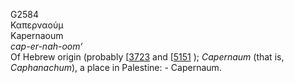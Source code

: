 <body>
  <p>G2584<br>  Καπερναούμ  <br> Kapernaoum  <br><i>cap-er-nah-oom‘ </i><br>Of Hebrew origin (probably [<a href="h3723.htm">3723</a>  and [<a href="h5151.htm">5151</a> ); <i>Capernaum</i> (that is, <i>Caphanachum</i>), a place in Palestine: - Capernaum.<br></p>
 </body>